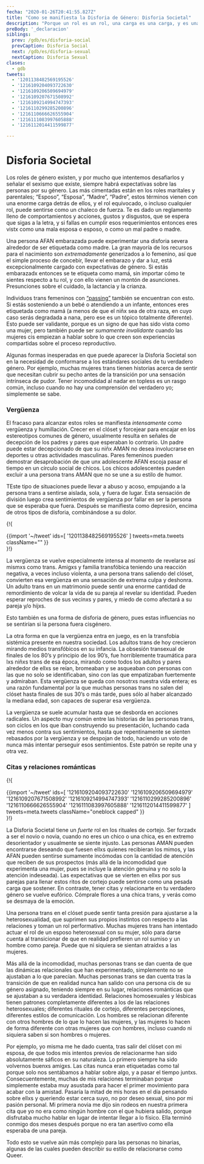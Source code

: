 ```yaml
---
fecha: "2020-01-26T20:41:55.827Z"
title: "Como se manifiesta la Disforia de Género: Disforia Societal"
description: "Porque un rol es un rol, una carga es una carga, y es una pesada carga vivir en el rol equivocado."
preBody: '_declaracion'
siblings:
  prev: /gdb/es/disforia-social
  prevCaption: Disforia Social
  next: /gdb/es/disforia-sexual
  nextCaption: Disforia Sexual
clases:
  - gdb
tweets:
  - '1201138482569195526'
  - '1216109204093722630'
  - '1216109206509694979'
  - '1216109207671508992'
  - '1216109214994747393'
  - '1216110299285200896'
  - '1216110666626555904'
  - '1216111083997605888'
  - '1216112014411599877'

---
```


# Disforia Societal

Los roles de género existen, y por mucho que intentemos desafiarlos y señalar el sexismo que existe, siempre habrá expectativas sobre las personas por su género. Las más cimentadas están en los roles maritales y parentales; “Esposo”, “Esposa”, “Madre”, “Padre”, estos términos vienen con una enorme carga detrás de ellos, y el rol equivocado, o incluso cualquier rol, puede sentirse como un chaleco de fuerza. Te es dado un reglamento lleno de comportamientos y acciones, gustos y disgustos, que se espera que sigas a la letra, y si fallas en cumplir esos requerimientos entonces eres vistx como una mala esposa o esposo, o como un mal padre o madre.

Una persona AFAN embarazada puede experimentar una disforia severa alrededor de ser etiquetada como madre. La gran mayoría de los recursos para el nacimiento son *extremadamente* generizados a lo femenino, así que el simple proceso de concebir, llevar el embarazo y dar a luz, está excepcionalmente cargado con expectativas de género. Si estás embarazadx entonces se te etiqueta como mamá, sin importar cómo te sientes respecto a tu rol, y con ello vienen un montón de asunciones. Presunciones sobre el cuidado, la lactancia y la crianza.

Individuos trans femeninos con [“passing”]( https://transeducando.wordpress.com/2016/09/15/que-es-el-passing/) también se encuentran con esto. Si estás sosteniendo a un bebé o atendiendo a un infante, entonces eres etiquetada como mamá (a menos de que el niñx sea de otra raza, en cuyo caso serás degradada a nana, pero ese es un tópico totalmente diferente). Esto puede ser validante, porque es un signo de que has sido vista como una mujer, pero también puede ser *sumamente invalidante* cuando las mujeres cis empiezan a hablar sobre lo que creen son experiencias compartidas sobre el proceso reproductivo.

Algunas formas inesperadas en que puede aparecer la Disforia Societal son en la necesidad de conformarse a los estándares sociales de tu verdadero género. Por ejemplo, muchas mujeres trans tienen historias acerca de sentir que necesitan cubrir su pecho antes de la transición por una sensación intrínseca de pudor. Tener incomodidad al nadar en topless es un rasgo común, incluso cuando no hay una comprensión del verdadero yo; simplemente se sabe.

### Vergüenza

El fracaso para alcanzar estos roles se manifiesta *intensamente* como vergüenza y humillación. Crecer en el clóset y forcejear para encajar en los estereotipos comunes de género, usualmente resulta en señales de decepción de los padres y pares que esperaban lo contrario. Un padre puede estar decepcionado de que su niñx AMAN no desea involucrarse en deportes u otras actividades masculinas. Pares femeninos pueden demostrar desaprobación de que unx adolescente AFAN escoja pasar el tiempo en un círculo social de chicos. Los chicos adolescentes pueden excluir a una persona trans AMAN que no se une a su estilo de humor.

TEste tipo de situaciones puede llevar a abuso y acoso, empujando a la persona trans a sentirse aislada, sola, y fuera de lugar. Esta sensación de división luego crea sentimientos de vergüenza por fallar en ser la persona que se esperaba que fuera. Después se manifiesta como depresión, encima de otros tipos de disforia, combinándose a su dolor.

{!{ <div class="gutter">{{import '~/tweet' ids=[
    '1201138482569195526'
] tweets=meta.tweets className="" }}</div> }!}

La vergüenza se vuelve especialmente intensa al momento de revelarse así mismxs como trans. Amigxs y familia transfóbica teniendo una reacción negativa, a veces incluso violenta, a una persona trans saliendo del clóset, convierten esa vergüenza en una sensación de extrema culpa y deshonra. Un adulto trans en un matrimonio puede sentir una enorme cantidad de remordimiento de volcar la vida de su pareja al revelar su identidad. Pueden esperar reproches de sus vecinxs y pares, y miedo de como afectará a su pareja y/o hijxs.

Esto también es una forma de disforia de género, pues estas influencias no se sentirían si la persona fuera cisgénero.

La otra forma en que la vergüenza entra en juego, es en la transfobia sistémica presente en nuestra sociedad. Los adultos trans de hoy crecieron mirando medios transfóbicos en su infancia. La obsesión transexual de finales de los 80’s y principio de los 90’s, fue horriblemente traumática para lxs niñxs trans de esa época, mirando como todos los adultos y pares alrededor de ellxs se reían, bromeaban y se asqueaban con personas con las que no solo se identificaban, sino con las que empatizaban fuertemente y admiraban. Esta vergüenza se queda con nosotrxs nuestra vida entera; es una razón fundamental por la que muchas personas trans no salen del clóset hasta finales de sus 30’s o más tarde, pues sólo al haber alcanzado la mediana edad, son capaces de superar esa vergüenza.

La vergüenza se suele acumular hasta que se desborda en acciones radicales. Un aspecto muy común entre las historias de las personas trans, son ciclos en los que iban construyendo su presentación, luchando cada vez menos contra sus sentimientos, hasta que repentinamente se sienten rebasados por la vergüenza y se despojan de todo, haciendo un voto de nunca más intentar perseguir esos sentimientos. Este patrón se repite una y otra vez.

### Citas y relaciones románticas

{!{ <div class="gutter">{{import '~/tweet' ids=[
  '1216109204093722630'
  '1216109206509694979'
  '1216109207671508992'
  '1216109214994747393'
  '1216110299285200896'
  '1216110666626555904'
  '1216111083997605888'
  '1216112014411599877'
] tweets=meta.tweets className="oneblock capped" }}</div> }!}

La Disforia Societal tiene un *fuerte* rol en los rituales de cortejo. Ser forzadx a ser el novio o novia, cuando no eres un chico o una chica, es en extremo desorientador y usualmente se siente injusto. Las personas AMAN pueden encontrarse deseando que fuesen ellxs quienes recibieran los mimos, y las AFAN pueden sentirse sumamente incómodas con la cantidad de atención que reciben de sus prospectos (más allá de la incomodidad que experimenta una mujer, pues se incluye la atención genuina y no solo la atención indeseada). Las expectativas que se vierten en ellxs por sus parejas para llenar estos ritos de cortejo puede sentirse como una pesada carga que sostener. En contraste, tener citas y relacionarte en tu verdadero género se vuelve eufórico. Cómprale flores a una chica trans, y verás como se desmaya de la emoción.

Una persona trans en el clóset puede sentir tanta presión para ajustarse a la heterosexualidad, que suprimen sus propios instintos con respecto a las relaciones y toman un rol performativo. Muchas mujeres trans han intentado actuar el rol de un esposo heterosexual con su mujer, sólo para darse cuenta al transicionar de que en realidad prefieren un rol sumiso y un hombre como pareja. Puede que ni siquiera se sientan atraídxs a las mujeres.

Más allá de la incomodidad, muchas personas trans se dan cuenta de que las dinámicas relacionales que han experimentado, simplemente no se ajustaban a lo que parecían. Muchas personas trans se dan cuenta tras la transición de que en realidad nunca han salido con una persona cis de su género asignado, teniendo siempre en su lugar, relaciones románticas que se ajustaban a su verdadera identidad. Relaciones homosexuales y lésbicas tienen patrones completamente diferentes a los de las relaciones heterosexuales; diferentes rituales de cortejo, diferentes percepciones, diferentes estilos de comunicación. Los hombres se relacionan diferente con otros hombres de lo que lo hacen las mujeres, y las mujeres lo hacen de forma diferente con otras mujeres que con hombres, incluso cuando ni siquiera saben si son hombres o mujeres.

Por ejemplo, yo misma me he dado cuenta, tras salir del clóset con mi esposa, de que todos mis intentos previos de relacionarme han sido absolutamente sáficos en su naturaleza. Lo primero siempre ha sido volvernos buenxs amigxs. Las citas nunca eran etiquetadas como tal porque solo nos sentábamos a hablar sobre algo, y a pasar el tiempo juntxs. Consecuentemente, muchas de mis relaciones terminaban porque simplemente estaba muy asustada para hacer el primer movimiento para acabar con la amistad. Pasaría la mitad de mis horas en el día pensando sobre ellxs y queriendo estar cerca suyo, no por deseo sexual, sino por mi pasión personal. Mi primera novia me dijo sin rodeos en nuestra primera cita que yo no era como ningún hombre con el que hubiera salido, porque disfrutaba mucho hablar en lugar de intentar llegar a lo físico. Ella terminó conmigo dos meses después porque no era tan asertivo como ella esperaba de una pareja.

Todo esto se vuelve aún más complejo para las personas no binarias, algunas de las cuales pueden describir su estilo de relacionarse como Queer.

